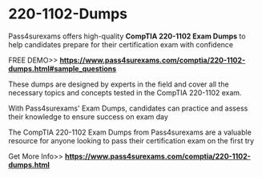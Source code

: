 # 220-1102-Dumps
 Pass4surexams offers high-quality **CompTIA 220-1102 Exam Dumps** to help candidates prepare for their certification exam with confidence 

 FREE DEMO>> **https://www.pass4surexams.com/comptia/220-1102-dumps.html#sample_questions**

 These dumps are designed by experts in the field and cover all the necessary topics and concepts tested in the CompTIA 220-1102 exam. 

 With Pass4surexams' Exam Dumps, candidates can practice and assess their knowledge to ensure success on exam day

 The CompTIA 220-1102 Exam Dumps from Pass4surexams are a valuable resource for anyone looking to pass their certification exam on the first try

 Get More Info>> **https://www.pass4surexams.com/comptia/220-1102-dumps.html**

